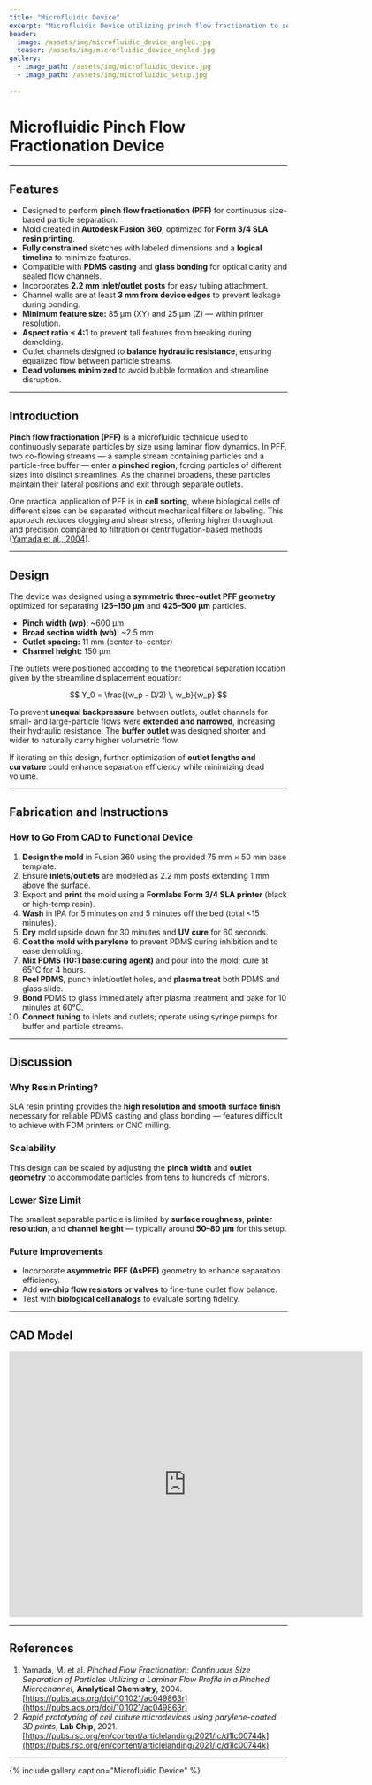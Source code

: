 ```yaml
---
title: "Microfluidic Device"
excerpt: "Microfluidic Device utilizing princh flow fractionation to separate particles of ranging diameters 125-150 micrometers and 425-500 micrometers"
header:
  image: /assets/img/microfluidic_device_angled.jpg
  teaser: /assets/img/microfluidic_device_angled.jpg
gallery:
  - image_path: /assets/img/microfluidic_device.jpg
  - image_path: /assets/img/microfluidic_setup.jpg
   
---
```


# Microfluidic Pinch Flow Fractionation Device

---

## Features

- Designed to perform **pinch flow fractionation (PFF)** for continuous size-based particle separation.  
- Mold created in **Autodesk Fusion 360**, optimized for **Form 3/4 SLA resin printing**.  
- **Fully constrained** sketches with labeled dimensions and a **logical timeline** to minimize features.  
- Compatible with **PDMS casting** and **glass bonding** for optical clarity and sealed flow channels.  
- Incorporates **2.2 mm inlet/outlet posts** for easy tubing attachment.  
- Channel walls are at least **3 mm from device edges** to prevent leakage during bonding.  
- **Minimum feature size:** 85 µm (XY) and 25 µm (Z) — within printer resolution.  
- **Aspect ratio ≤ 4:1** to prevent tall features from breaking during demolding.  
- Outlet channels designed to **balance hydraulic resistance**, ensuring equalized flow between particle streams.  
- **Dead volumes minimized** to avoid bubble formation and streamline disruption.  

---

## Introduction

**Pinch flow fractionation (PFF)** is a microfluidic technique used to continuously separate particles by size using laminar flow dynamics. In PFF, two co-flowing streams — a sample stream containing particles and a particle-free buffer — enter a **pinched region**, forcing particles of different sizes into distinct streamlines. As the channel broadens, these particles maintain their lateral positions and exit through separate outlets.

One practical application of PFF is in **cell sorting**, where biological cells of different sizes can be separated without mechanical filters or labeling. This approach reduces clogging and shear stress, offering higher throughput and precision compared to filtration or centrifugation-based methods ([Yamada et al., 2004](https://pubs.acs.org/doi/10.1021/ac049863r)).

---

## Design

The device was designed using a **symmetric three-outlet PFF geometry** optimized for separating **125–150 µm** and **425–500 µm** particles.  

- **Pinch width (wp):** ~600 µm  
- **Broad section width (wb):** ~2.5 mm  
- **Outlet spacing:** 11 mm (center-to-center)  
- **Channel height:** 150 µm  

The outlets were positioned according to the theoretical separation location given by the streamline displacement equation:

$$
Y_0 = \frac{(w_p - D/2) \, w_b}{w_p}
$$

To prevent **unequal backpressure** between outlets, outlet channels for small- and large-particle flows were **extended and narrowed**, increasing their hydraulic resistance. The **buffer outlet** was designed shorter and wider to naturally carry higher volumetric flow.  

If iterating on this design, further optimization of **outlet lengths and curvature** could enhance separation efficiency while minimizing dead volume.

---

## Fabrication and Instructions

### How to Go From CAD to Functional Device

1. **Design the mold** in Fusion 360 using the provided 75 mm × 50 mm base template.  
2. Ensure **inlets/outlets** are modeled as 2.2 mm posts extending 1 mm above the surface.  
3. Export and **print** the mold using a **Formlabs Form 3/4 SLA printer** (black or high-temp resin).  
4. **Wash** in IPA for 5 minutes on and 5 minutes off the bed (total <15 minutes).  
5. **Dry** mold upside down for 30 minutes and **UV cure** for 60 seconds.  
6. **Coat the mold with parylene** to prevent PDMS curing inhibition and to ease demolding.  
7. **Mix PDMS (10:1 base:curing agent)** and pour into the mold; cure at 65°C for 4 hours.  
8. **Peel PDMS**, punch inlet/outlet holes, and **plasma treat** both PDMS and glass slide.  
9. **Bond** PDMS to glass immediately after plasma treatment and bake for 10 minutes at 60°C.  
10. **Connect tubing** to inlets and outlets; operate using syringe pumps for buffer and particle streams.

---

## Discussion

### Why Resin Printing?
SLA resin printing provides the **high resolution and smooth surface finish** necessary for reliable PDMS casting and glass bonding — features difficult to achieve with FDM printers or CNC milling.

### Scalability
This design can be scaled by adjusting the **pinch width** and **outlet geometry** to accommodate particles from tens to hundreds of microns.

### Lower Size Limit
The smallest separable particle is limited by **surface roughness**, **printer resolution**, and **channel height** — typically around **50–80 µm** for this setup.

### Future Improvements
- Incorporate **asymmetric PFF (AsPFF)** geometry to enhance separation efficiency.  
- Add **on-chip flow resistors or valves** to fine-tune outlet flow balance.  
- Test with **biological cell analogs** to evaluate sorting fidelity.  

---

## CAD Model
<iframe src="https://vanderbilt643.autodesk360.com/g/shares/SH90d2dQT28d5b602811f2218d8d4c2c1255?mode=embed" width="640" height="480" allowfullscreen="true" webkitallowfullscreen="true" mozallowfullscreen="true"  frameborder="0"></iframe>

---

## References

1. Yamada, M. et al. *Pinched Flow Fractionation: Continuous Size Separation of Particles Utilizing a Laminar Flow Profile in a Pinched Microchannel*, **Analytical Chemistry**, 2004. [https://pubs.acs.org/doi/10.1021/ac049863r](https://pubs.acs.org/doi/10.1021/ac049863r)  
2. *Rapid prototyping of cell culture microdevices using parylene-coated 3D prints*, **Lab Chip**, 2021. [https://pubs.rsc.org/en/content/articlelanding/2021/lc/d1lc00744k](https://pubs.rsc.org/en/content/articlelanding/2021/lc/d1lc00744k)

---

{% include gallery caption="Microfluidic Device" %}

